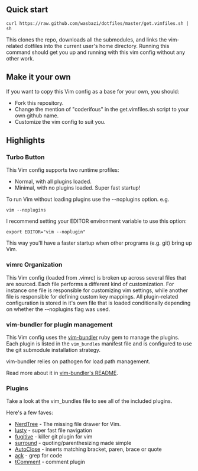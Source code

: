 ## Quick start

    curl https://raw.github.com/wasbazi/dotfiles/master/get.vimfiles.sh | sh

This clones the repo, downloads all the submodules, and links the vim-related dotfiles into
the current user's home directory.  Running this command should get you up and
running with this vim config without any other work.

## Make it your own

If you want to copy this Vim config as a base for your own, you should:

* Fork this repository.
* Change the mention of "coderifous" in the get.vimfiles.sh script to your own
  github name.
* Customize the vim config to suit you.

## Highlights

### Turbo Button

This Vim config supports two runtime profiles:

* Normal, with all plugins loaded.
* Minimal, with no plugins loaded. Super fast startup!

To run Vim without loading plugins use the --noplugins option.
e.g.

    vim --noplugins

I recommend setting your EDITOR environment variable to use this option:

    export EDITOR="vim --noplugin"

This way you'll have a faster startup when other programs (e.g. git) bring up
Vim.

### vimrc Organization

This Vim config (loaded from .vimrc) is broken up across several files that are
sourced.  Each file performs a different kind of customization.  For instance
one file is responsible for customizing vim settings, while another file
is responsible for defining custom key mappings.  All plugin-related
configuration is stored in it's own file that is loaded conditionally depending
on whether the --noplugins flag was used.

### vim-bundler for plugin management

This Vim config uses the
[vim-bundler](https://github.com/vintikzzz/vim-bundler) ruby gem to manage the
plugins.  Each plugin is listed in the `vim_bundles` manifest file and is
configured to use the git submodule installation strategy.

vim-bundler relies on pathogen for load path management.

Read more about it in [vim-bundler's
README](https://github.com/vintikzzz/vim-bundler/blob/master/README.rdoc).

### Plugins

Take a look at the vim_bundles file to see all of the included plugins.

Here's a few faves:

* [NerdTree](http://github.com/scrooloose/nerdtree) - The missing file drawer for Vim.
* [lusty](http://github.com/sjbach/lusty) - super fast file navigation
* [fugitive](http://github.com/tpope/vim-fugitive) - killer git plugin for vim
* [surround](http://github.com/tpope/vim-surround) - quoting/parenthesizing made simple
* [AutoClose](http://github.com/vim-scripts/AutoClose) - inserts matching bracket, paren, brace or quote
* [ack](http://github.com/vim-scripts/ack.vim) - grep for code
* [tComment](http://github.com/vim-scripts/tComment) - comment plugin

